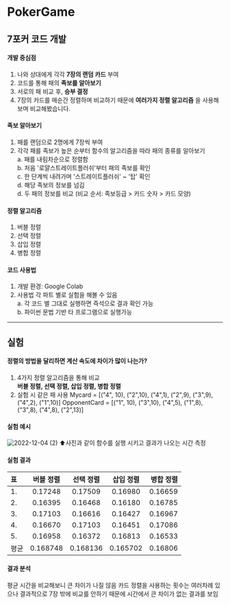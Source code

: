 # PokerGame
## 7포커 코드 개발                         

#### 개발 중심점
1. 나와 상대에게 각각 __7장의 랜덤 카드__ 부여
2. 코드를 통해 패의 __족보를 알아보기__
3. 서로의 패 비교 후, __승부 결정__
4. 7장의 카드를 매순간 정렬하며 비교하기 때문에 __여러가지 정렬 알고리즘__ 을 사용해보며 비교해봤습니다.


#### 족보 알아보기
1. 패를 랜덤으로 2명에게 7장씩 부여
2. 각각 패를 족보가 높은 순부터 함수의 알고리즘을 따라 패의 종류를 알아보기
<br>a. 패를 내림차순으로 정렬함
<br>b. 처음 '로얄스트레이트플러쉬'부터 패의 족보를 확인
<br>c. 한 단계씩 내려가며 '스트레이트플러쉬' ~ '탑' 확인
<br>d. 해당 족보의 정보를 넘김
<br>d. 두 패의 정보를 비교 (비교 순서: 족보등급 > 카드 숫자 > 카드 모양)

#### 정렬 알고리즘
1. 버블 정렬
2. 선택 정렬
3. 삽입 정렬
4. 병합 정렬

#### 코드 사용법
1. 개발 환경: Google Colab
2. 사용법 각 파트 별로 실험을 해볼 수 있음
<br>a. 각 코드 별 그대로 실행하면 즉석으로 결과 확인 가능
<br>b. 파이썬 문법 기반 타 프로그램으로 실행가능

--------
## 실험

#### 정렬의 방법을 달리하면 계산 속도에 차이가 많이 나는가?
1. 4가지 정렬 알고리즘을 통해 비교
<br>__버블 정렬, 선택 정렬, 삽입 정렬, 병합 정렬__
2. 실험 시 같은 패 사용
Mycard = [("4", 10), ("2",10), ("4",1), ("2",9), ("3",9), ("4",2), ("1",10)]
OpponentCard = [("1", 10), ("3",10), ("4",5), ("1",8), ("3",8), ("4",8), ("2",13)]

#### 실험 예시
![2022-12-04 (2)](https://user-images.githubusercontent.com/83060689/205482615-47bb284a-f7fd-4377-9e78-8f29eafe261b.png)
⬆사진과 같이 함수를 실행 시키고 결과가 나오는 시간 측정

#### 실험 결과
|표|버블 정렬|선택 정렬|삽입 정렬|병합 정렬|
|:---|:---:|:---:|:---:|---:|
|1.|0.17248|0.17509|0.16980|0.16659|
|2.|0.16395|0.16468|0.16180|0.16785|
|3.|0.17103|0.16616|0.16427|0.16967|
|4.|0.16670|0.17103|0.16451|0.17086|
|5.|0.16958|0.16372|0.16813|0.16533|
|평균|0.168748|0.168136|0.165702|0.16806|


#### 결과 분석
평균 시간을 비교해보니 큰 차이가 나질 않음
카드 정렬을 사용하는 횟수는 여러차례 있으나
결과적으로 7장 밖에 비교를 안하기 때문에
시간에서 큰 차이가 없는 결과를 보임
